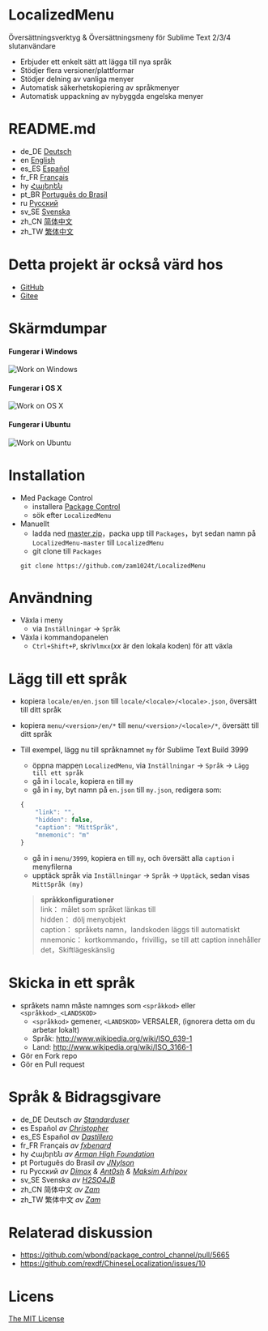 # LocalizedMenu
Översättningsverktyg & Översättningsmeny för Sublime Text 2/3/4 slutanvändare

- Erbjuder ett enkelt sätt att lägga till nya språk
- Stödjer flera versioner/plattformar
- Stödjer delning av vanliga menyer
- Automatisk säkerhetskopiering av språkmenyer
- Automatisk uppackning av nybyggda engelska menyer

# README.md
- de_DE [Deutsch](readme/README.de_DE.md)
- en [English](../README.md)
- es_ES [Español](README.es_ES.md)
- fr_FR [Français](README.fr_FR.md)
- hy [Հայերեն](README.hy.md)
- pt_BR [Português do Brasil](README.pt_BR.md)
- ru [Русский](README.ru.md)
- sv_SE [Svenska](README.sv_SE.md)
- zh_CN [简体中文](README.zh_CN.md)
- zh_TW [繁体中文](README.zh_TW.md)

# Detta projekt är också värd hos
- [GitHub](https://github.com/zam1024t/LocalizedMenu)
- [Gitee](https://gitee.com/zam1024t/LocalizedMenu)

# Skärmdumpar
#### Fungerar i Windows
![Work on Windows](https://raw.githubusercontent.com/zam1024t/LocalizedMenu/shots/shots/LocalizedMenu_win.gif)
#### Fungerar i OS X
![Work on OS X](https://raw.githubusercontent.com/zam1024t/LocalizedMenu/shots/shots/LocalizedMenu_osx.gif)
#### Fungerar i Ubuntu
![Work on Ubuntu](https://raw.githubusercontent.com/zam1024t/LocalizedMenu/shots/shots/LocalizedMenu_linux.gif)

# Installation
- Med Package Control
	- installera [Package Control](https://packagecontrol.io/installation)
	- sök efter `LocalizedMenu`
- Manuellt
	- ladda ned [master.zip](https://github.com/zam1024t/LocalizedMenu/archive/master.zip)，packa upp till `Packages`，byt sedan namn på `LocalizedMenu-master` till `LocalizedMenu`
	- git clone till `Packages`
	```
	git clone https://github.com/zam1024t/LocalizedMenu
	```

# Användning
- Växla i meny
	- via `Inställningar` -> `Språk`
- Växla i kommandopanelen
	- `Ctrl+Shift+P`, skriv`lmxx`(*xx* är den lokala koden) för att växla

# Lägg till ett språk
- kopiera `locale/en/en.json` till `locale/<locale>/<locale>.json`, översätt till ditt språk
- kopiera `menu/<version>/en/*` till `menu/<version>/<locale>/*`, översätt till ditt språk
- Till exempel, lägg nu till språknamnet `my` för Sublime Text Build 3999
	- öppna mappen `LocalizedMenu`, via `Inställningar` -> `Språk` -> `Lägg till ett språk`
	- gå in i `locale`, kopiera `en` till `my`
	- gå in i `my`, byt namn på `en.json` till `my.json`, redigera som:

	```JavaScript
	{
		"link": "",
		"hidden": false,
		"caption": "MittSpråk",
		"mnemonic": "m"
	}
	```

	- gå in i `menu/3999`, kopiera `en` till `my`, och översätt alla `caption` i menyfilerna
	- upptäck språk via `Inställningar` -> `Språk` -> `Upptäck`, sedan visas `MittSpråk (my)`

	> **språkkonfigurationer**<br>
	> link： målet som språket länkas till<br>
	> hidden： dölj menyobjekt<br>
	> caption： språkets namn，landskoden läggs till automatiskt<br>
	> mnemonic： kortkommando，frivillig，se till att caption innehåller det，Skiftlägeskänslig

# Skicka in ett språk
- språkets namn måste namnges som `<språkkod>` eller `<språkkod>_<LANDSKOD>`
	- `<språkkod>` gemener, `<LANDSKOD>` VERSALER, (ignorera detta om du arbetar lokalt)
	- Språk: http://www.wikipedia.org/wiki/ISO_639-1
	- Land: http://www.wikipedia.org/wiki/ISO_3166-1
- Gör en Fork repo
- Gör en Pull request

# Språk & Bidragsgivare
- de_DE Deutsch *av [Standarduser](https://github.com/Standarduser)*
- es Español *av [Christopher](https://t.me/Azriel_7589)*
- es_ES Español *av [Dastillero](https://github.com/dap39)*
- fr_FR Français *av [fxbenard](https://github.com/fxbenard)*
- hy Հայերեն *av [Arman High Foundation](https://github.com/ArmanHigh)*
- pt Português do Brasil *av [JNylson](https://github.com/jnylson)*
- ru Русский *av [Dimox](http://dimox.name) & [Ant0sh](https://github.com/Ant0sh) & [Maksim Arhipov](https://github.com/OSPanel)*
- sv_SE Svenska *av [H2SO4JB](https://github.com/H2SO4JB)*
- zh_CN 简体中文 *av [Zam](https://github.com/zam1024t)*
- zh_TW 繁体中文 *av [Zam](https://github.com/zam1024t)*

# Relaterad diskussion
- https://github.com/wbond/package_control_channel/pull/5665
- https://github.com/rexdf/ChineseLocalization/issues/10

# Licens
[The MIT License](LICENSE)
